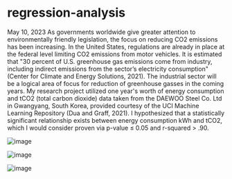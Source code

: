 # regression-analysis

May 10, 2023
As governments worldwide give greater attention to environmentally friendly legislation, 
the focus on reducing CO2 emissions has been increasing. In the United States, regulations are 
already in place at the federal level limiting CO2 emissions from motor vehicles. It is estimated 
that "30 percent of U.S. greenhouse gas emissions come from industry, including indirect 
emissions from the sector’s electricity consumption" (Center for Climate and Energy Solutions, 
2021). The industrial sector will be a logical area of focus for reduction of greenhouse gasses in 
the coming years. My research project utilized one year's worth of energy consumption and 
tCO2 (total carbon dioxide) data taken from the DAEWOO Steel Co. Ltd in Gwangyang, South 
Korea, provided courtesy of the UCI Machine Learning Repository (Dua and Graff, 2021). I 
hypothesized that a statistically significant relationship exists between energy consumption kWh 
and tCO2, which I would consider proven via p-value ≤ 0.05 and r-squared > .90.

![image](https://github.com/dogmatica/regression-analysis/assets/60594771/8cdcba9f-6ae9-48b0-a663-5091b991d150)

![image](https://github.com/dogmatica/regression-analysis/assets/60594771/92576e2c-4001-41f5-ab45-d403a0457a58)

![image](https://github.com/dogmatica/regression-analysis/assets/60594771/45472876-7e7c-4dfe-9a90-001efeb26589)
